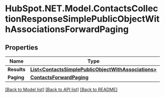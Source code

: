 # HubSpot.NET.Model.ContactsCollectionResponseSimplePublicObjectWithAssociationsForwardPaging

## Properties

Name | Type | Description | Notes
------------ | ------------- | ------------- | -------------
**Results** | [**List&lt;ContactsSimplePublicObjectWithAssociations&gt;**](ContactsSimplePublicObjectWithAssociations.md) |  | 
**Paging** | [**ContactsForwardPaging**](ContactsForwardPaging.md) |  | [optional] 

[[Back to Model list]](../README.md#documentation-for-models) [[Back to API list]](../README.md#documentation-for-api-endpoints) [[Back to README]](../README.md)

